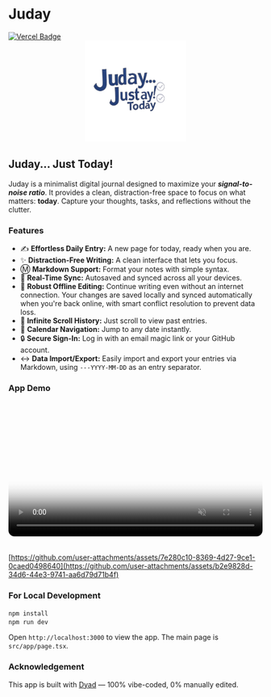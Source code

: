 # Juday

<a href="https://juday.vercel.app/" target="_blank" rel="noopener noreferrer">
  <img src="https://deploy-badge.vercel.app/vercel/juday" alt="Vercel Badge"/>
</a>

<div align="center">
  <img src="public/Juday-logo.png" alt="Juday Logo" width="200"/>
</div>

## Juday... Just Today!

Juday is a minimalist digital journal designed to maximize your ***signal-to-noise ratio***. It provides a clean, distraction-free space to focus on what matters: **today**. Capture your thoughts, tasks, and reflections without the clutter.

### Features

*   ✍️ **Effortless Daily Entry:** A new page for today, ready when you are.
*   ✨ **Distraction-Free Writing:** A clean interface that lets you focus.
*   Ⓜ️ **Markdown Support:** Format your notes with simple syntax.
*   🔄 **Real-Time Sync:** Autosaved and synced across all your devices.
*   💾 **Robust Offline Editing:** Continue writing even without an internet connection. Your changes are saved locally and synced automatically when you're back online, with smart conflict resolution to prevent data loss.
*   📜 **Infinite Scroll History:** Just scroll to view past entries.
*   📅 **Calendar Navigation:** Jump to any date instantly.
*   🔒 **Secure Sign-In:** Log in with an email magic link or your GitHub account.
*   ↔️ **Data Import/Export:** Easily import and export your entries via Markdown, using `---YYYY-MM-DD` as an entry separator.

### App Demo

<div align="center">
  <video controls muted autoplay loop playsinline poster="public/Juday-logo-simple.png" style="width:100%; max-width:800px; border-radius: 12px; margin: 1rem 0;">
    <source src="public/juday-demo.mp4" type="video/mp4">
    Your browser does not support the video tag.
  </video>
</div>

[https://github.com/user-attachments/assets/7e280c10-8369-4d27-9ce1-0caed0498640](https://github.com/user-attachments/assets/b2e9828d-34d6-44e3-9741-aa6d79d71b4f)

### For Local Development

```bash
npm install
npm run dev
```

Open `http://localhost:3000` to view the app. The main page is `src/app/page.tsx`.

### Acknowledgement

This app is built with [Dyad](https://github.com/dyad-sh/dyad) — 100% vibe-coded, 0% manually edited.